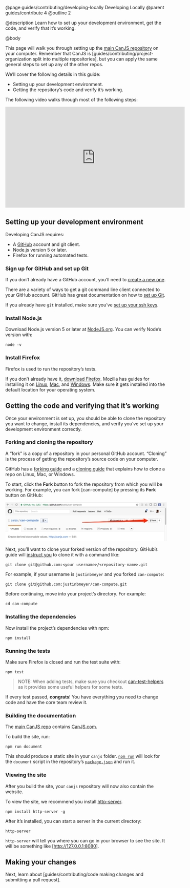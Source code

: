 @page guides/contributing/developing-locally Developing Locally
@parent guides/contribute 4
@outline 2

@description Learn how to set up your development environment, get the code, and verify that it’s working.

@body

This page will walk you through setting up the [main CanJS repository](https://github.com/canjs/canjs) on your computer. Remember that CanJS is [guides/contributing/project-organization split into multiple repositories], but you can apply the same general steps to set up any of the other repos.

We’ll cover the following details in this guide:

- Setting up your development environment.
- Getting the repository’s code and verify it’s working.

The following video walks through most of the following steps:

<iframe width="560" height="315" src="https://www.youtube.com/embed/PRuueWqnpIw" frameborder="0" allowfullscreen></iframe>

## Setting up your development environment

Developing CanJS requires:

 - A [GitHub](https://github.com/) account and git client.
 - Node.js version 5 or later.
 - Firefox for running automated tests.

### Sign up for GitHub and set up Git

If you don’t already have a GitHub account, you’ll need to [create a new one](https://help.github.com/articles/signing-up-for-a-new-github-account/).

There are a variety of ways to get a git command line client
connected to your GitHub account. GitHub has
great documentation on how to [set up Git](https://help.github.com/articles/set-up-git/).

If you already have `git` installed, make sure you’ve
[set up your ssh keys](https://help.github.com/articles/adding-a-new-ssh-key-to-your-github-account/).

### Install Node.js

Download Node.js version 5 or later at [NodeJS.org](https://nodejs.org).  You can
verify Node’s version with:

```
node -v
```

### Install Firefox

Firefox is used to run the repository’s tests.

If you don’t already have it, [download Firefox](https://www.mozilla.org/en-US/firefox/new/).
Mozilla has guides for installing it on [Linux](https://support.mozilla.org/t5/Install-and-Update/Install-Firefox-on-Linux/ta-p/2516),
[Mac](https://support.mozilla.org/t5/Install-and-Update/How-to-download-and-install-Firefox-on-Mac/ta-p/3453),
and [Windows](https://support.mozilla.org/t5/Install-and-Update/How-to-download-and-install-Firefox-on-Windows/ta-p/2210).
Make sure it gets installed into the default location for your operating system.

## Getting the code and verifying that it’s working

Once your environment is set up, you should be able to clone the repository you
want to change, install its dependencies, and verify you’ve set up your
development environment correctly.

### Forking and cloning the repository

A “fork” is a copy of a repository in your personal GitHub account. “Cloning” is the process of getting the repository’s source code on your computer.

GitHub has a [forking guide](https://help.github.com/articles/fork-a-repo/) and a [cloning guide](https://help.github.com/articles/cloning-a-repository/) that explains how to clone a repo on Linux, Mac, or Windows.

To start, click the __Fork__ button to fork the repository from which you will be working.
For example, you can fork [can-compute] by pressing its __Fork__ button on GitHub:

<img src="../../../docs/can-guides/contribute/fork.png" width="600px"/>

Next, you’ll want to clone your forked version of the repository. GitHub’s guide will [instruct you](https://help.github.com/articles/fork-a-repo/#step-2-create-a-local-clone-of-your-fork) to clone it with a command like:

```shell
git clone git@github.com:<your username>/<repository-name>.git
```

For example, if your username is `justinbmeyer` and you forked `can-compute`:

```shell
git clone git@github.com:justinbmeyer/can-compute.git
```

Before continuing, move into your project’s directory. For example:

```shell
cd can-compute
```

### Installing the dependencies

Now install the project’s dependencies with npm:

```shell
npm install
```

### Running the tests

Make sure Firefox is closed and run the test suite with:

```shell
npm test
```

> NOTE: When adding tests, make sure you checkout [can-test-helpers](https://github.com/canjs/can-test-helpers) as it provides some useful helpers for some tests.

If every test passed, __congrats__! You have everything you need to
change code and have the core team review it.

### Building the documentation

The [main CanJS repo](https://github.com/canjs/canjs) contains [CanJS.com](https://canjs.com/).

To build the site, run:

```shell
npm run document
```

This should produce a static site in your `canjs` folder.
[`npm run`](https://docs.npmjs.com/cli/run-script) will look for the `document`
script in the repository’s [`package.json`](https://github.com/canjs/canjs/blob/master/package.json)
and run it.

### Viewing the site

After you build the site, your `canjs` repository will now also contain the website.

To view the site, we recommend you install [http-server](https://www.npmjs.com/package/http-server).

```shell
npm install http-server -g
```

After it’s installed, you can start a server in the current directory:

```shell
http-server
```

`http-server` will tell you where you can go in your browser to see the site. It will be something like [http://127.0.0.1:8080].

## Making your changes

Next, learn about [guides/contributing/code making changes and submitting a pull request].
